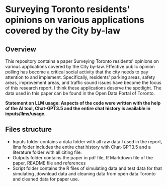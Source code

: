 # Surveying Toronto residents' opinions on various applications covered by the City by-law

## Overview

This repository contains a paper Surveying Toronto residents' opinions on various applications covered by the City by-law. Effective public opinion polling has become a critical social activity that the city needs to pay attention to and implement. Specifically, residents' parking areas, safety areas, improvement areas, and traffic sound issues have become the focus of this research report. I think these applications deserve the spotlight. The data used in this paper can be found in the Open Data Portal of Toronto.

**Statement on LLM usage: Aspects of the code were written with the help of the AI tool, Chat-GPT3.5 and the entire chat history is available in inputs/llms/usage.**

## Files structure

-   Inputs folder contains a data folder with all raw data I used in the report, llms folder includes the entire chat history with Chat-GPT3.5 and a literature folder with all citing file.
-   Outputs folder contains the paper in pdf file, R Markdown file of the paper, README file and references
-   Script folder contains the R files of simulating data and test data for that simulating ,download data and cleaning data from open data Toronto and cleaned data for paper use.
